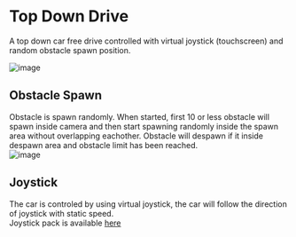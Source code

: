 # Top Down Drive
 
A top down car free drive controlled with virtual joystick (touchscreen) and random obstacle spawn position.
 
![image](https://user-images.githubusercontent.com/83224221/145497668-00e3d6ed-1ec2-46e1-8659-68dbe6377df4.png)
 
 
## Obstacle Spawn
Obstacle is spawn randomly. When started, first 10 or less obstacle will spawn inside camera and then start spawning randomly inside the spawn area without overlapping eachother. Obstacle will despawn if it inside despawn area and obstacle limit has been reached. <br/>
![image](https://user-images.githubusercontent.com/83224221/145498333-5f4c3a12-68f2-448a-941a-73dc24e4519c.png)

## Joystick
The car is controled by using virtual joystick, the car will follow the direction of joystick with static speed. <br/>
Joystick pack is available [here](https://assetstore.unity.com/packages/tools/input-management/joystick-pack-107631#description)
